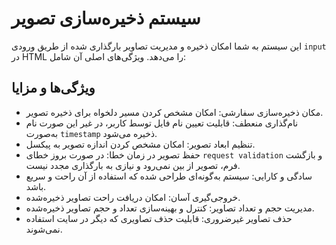 
<body>
    <div class="container">
        <h1>سیستم ذخیره‌سازی تصویر</h1>
        <p>این سیستم به شما امکان ذخیره و مدیریت تصاویر بارگذاری شده از طریق ورودی <code>input</code> در HTML را می‌دهد. ویژگی‌های اصلی آن شامل:</p>
        <h2>ویژگی‌ها و مزایا</h2>
        <ul>
            <li><span class="highlight">مکان ذخیره‌سازی سفارشی:</span> امکان مشخص کردن مسیر دلخواه برای ذخیره تصویر.</li>
            <li><span class="highlight">نام‌گذاری منعطف:</span> قابلیت تعیین نام فایل توسط کاربر، در غیر این صورت نام به‌صورت <code>timestamp</code> ذخیره می‌شود.</li>
            <li><span class="highlight">تنظیم ابعاد تصویر:</span> امکان مشخص کردن اندازه تصویر به پیکسل.</li>
            <li><span class="highlight">حفظ تصویر در زمان خطا:</span> در صورت بروز خطای <code>request validation</code> و بازگشت فرم، تصویر از بین نمی‌رود و نیازی به بارگذاری مجدد نیست.</li>
            <li><span class="highlight">سادگی و کارایی:</span> سیستم به‌گونه‌ای طراحی شده که استفاده از آن راحت و سریع باشد.</li>
            <li><span class="highlight">خروجی‌گیری آسان:</span> امکان دریافت راحت تصاویر ذخیره‌شده.</li>
            <li><span class="highlight">مدیریت حجم و تعداد تصاویر:</span> کنترل و بهینه‌سازی تعداد و حجم تصاویر ذخیره‌شده.</li>
            <li><span class="highlight">حذف تصاویر غیرضروری:</span> قابلیت حذف تصاویری که دیگر در سایت استفاده نمی‌شوند.</li>
        </ul>
    </div>
</body>
